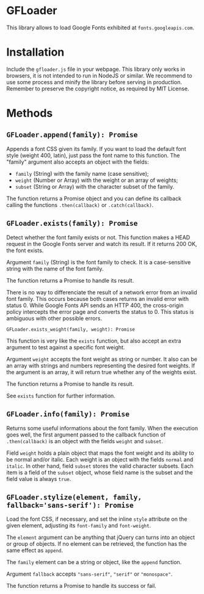 # GFLoader

This library allows to load Google Fonts exhibited at `fonts.googleapis.com`.

# Installation

Include the `gfloader.js` file in your webpage. This library only works in
browsers, it is not intended to run in NodeJS or similar. We recommend to use
some process and minify the library before serving in production. Remember to
preserve the copyright notice, as required by MIT License.

# Methods

## `GFLoader.append(family): Promise`

Appends a font CSS given its family. If you want to load the default font style
(weight 400, latin), just pass the font name to this function. The "family"
argument also accepts an object with the fields:

 - `family` (String) with the family name (case sensitive);
 - `weight` (Number or Array) with the weight or an array of weights;
 - `subset` (String or Array) with the character subset of the family.

The function returns a Promise object and you can define its callback calling
the functions `.then(callback)` or `.catch(callback)`.

## `GFLoader.exists(family): Promise`

Detect whether the font family exists or not. This function makes a HEAD request
in the Google Fonts server and watch its result. If it returns 200 OK, the font
exists.

Argument `family` (String) is the font family to check. It is a case-sensitive
string with the name of the font family.

The function returns a Promise to handle its result.

There is no way to differenciate the result of a network error from an invalid
font family. This occurs because both cases returns an invalid error with status
0. While Google Fonts API sends an HTTP 400, the cross-origin policy intercepts
the error page and converts the status to 0. This status is ambiguous with other
possible errors.

`GFLoader.exists_weight(family, weight): Promise`

This function is very like the `exists` function, but also accept an extra
argument to test against a specific font weight.

Argument `weight` accepts the font weight as string or number. It also can be an
array with strings and numbers representing the desired font weights. If the
argument is an array, it will return true whether any of the weights exist.

The function returns a Promise to handle its result.

See `exists` function for further information.

## `GFLoader.info(family): Promise`

Returns some useful informations about the font family. When the execution goes
well, the first argument passed to the callback function of `.then(callback)` is
an object with the fields `weight` and `subset`.

Field `weight` holds a plain object that maps the font weight and its ability to
be normal and/or italic. Each weight is an object with the fields `normal` and
`italic`. In other hand, field `subset` stores the valid character subsets. Each
item is a field of the `subset` object, whose field name is the subset and the
field value is always `true`.

## `GFLoader.stylize(element, family, fallback='sans-serif'): Promise`

Load the font CSS, if necessary, and set the inline `style` attribute on the
given element, adjusting its `font-family` and `font-weight`.

The `element` argument can be anything that jQuery can turns into an object or
group of objects. If no element can be retrieved, the function has the same
effect as `append`.

The `family` element can be a string or object, like the `append` function.

Argument `fallback` accepts `"sans-serif"`, `"serif"` or `"monospace"`.

The function returns a Promise to handle its success or fail.